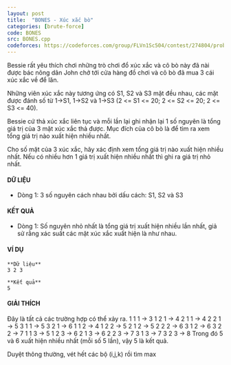 ```yaml
---
layout: post
title:  "BONES - Xúc xắc bò"
categories: [brute-force]
code: BONES
src: BONES.cpp
codeforces: https://codeforces.com/group/FLVn1Sc504/contest/274804/problem/D
---
```



Bessie rất yêu thích chơi những trò chơi đổ xúc xắc và cô bò này đã nài được bác nông dân John chở tới cửa hàng đồ chơi và cô bò đã mua 3 cái xúc xắc về để lăn.

Những viên xúc xắc này tương ứng có S1, S2 và S3 mặt đều nhau, các mặt được đánh số từ 1->S1, 1->S2 và 1->S3 (2 <= S1 <= 20; 2 <= S2 <= 20; 2 <= S3 <= 40).

Bessie cứ thả xúc xắc liên tục và mỗi lần lại ghi nhận lại 1 số nguyên là tổng giá trị của 3 mặt xúc xắc thả được. Mục đích của cô bò là để tìm ra xem tổng giá trị nào xuất hiện nhiều nhất.

Cho số mặt của 3 xúc xắc, hãy xác định xem tổng giá trị nào xuất hiện nhiều nhất. Nếu có nhiều hơn 1 giá trị xuất hiện nhiều nhất thì ghi ra giá trị nhỏ nhất.

#### DỮ LIỆU

*   Dòng 1: 3 số nguyên cách nhau bởi dấu cách: S1, S2 và S3

#### KẾT QUẢ

*   Dòng 1: Số nguyên nhỏ nhất là tổng giá trị xuất hiện nhiều lần nhất, giả sử rằng xác suất các mặt xúc xắc xuất hiện là như nhau.

#### VÍ DỤ

```
**Dữ liệu**
3 2 3

**Kết quả**
5

```

#### GIẢI THÍCH

Đây là tất cả các trường hợp có thể xảy ra. 1 1 1 -> 3 1 2 1 -> 4 2 1 1 -> 4 2 2 1 -> 5 3 1 1 -> 5 3 2 1 -> 6 1 1 2 -> 4 1 2 2 -> 5 2 1 2 -> 5 2 2 2 -> 6 3 1 2 -> 6 3 2 2 -> 7 1 1 3 -> 5 1 2 3 -> 6 2 1 3 -> 6 2 2 3 -> 7 3 1 3 -> 7 3 2 3 -> 8 Trong đó 5 và 6 xuất hiện nhiều nhất (mỗi số 5 lần), vậy 5 là kết quả.

<!--more-->



Duyệt thông thường, vét hết các bộ (i,j,k) rồi tìm max
